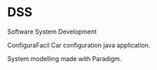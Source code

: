 # DSS

Software System Development

ConfiguraFacil
Car configuration java application.

System modelling made with Paradigm.
